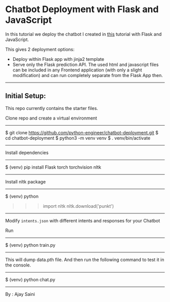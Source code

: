 # Chatbot Deployment with Flask and JavaScript

In this tutorial we deploy the chatbot I created in [this](https://github.com/python-engineer/pytorch-chatbot) tutorial with Flask and JavaScript.

This gives 2 deployment options:
- Deploy within Flask app with jinja2 template
- Serve only the Flask prediction API. The used html and javascript files can be included in any Frontend application (with only a slight modification) and can run completely separate from the Flask App then.
*******************************************************************
## Initial Setup:
This repo currently contains the starter files.

Clone repo and create a virtual environment
********************************************************************
$ git clone https://github.com/python-engineer/chatbot-deployment.git
$ cd chatbot-deployment
$ python3 -m venv venv
$ . venv/bin/activate
***********************************************************************
Install dependencies
***********************************************************************
$ (venv) pip install Flask torch torchvision nltk
***********************************************************************
Install nltk package
***********************************************************************
$ (venv) python
>>> import nltk
>>> nltk.download('punkt')
************************************************************************
Modify `intents.json` with different intents and responses for your Chatbot

Run
*************************************************************************
$ (venv) python train.py
*************************************************************************
This will dump data.pth file. And then run
the following command to test it in the console.
******************************************************************************
$ (venv) python chat.py
*******************************************************************************


By : Ajay Saini



